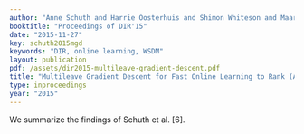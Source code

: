 ```yaml
---
author: "Anne Schuth and Harrie Oosterhuis and Shimon Whiteson and Maarten de Rijke"
booktitle: "Proceedings of DIR'15"
date: "2015-11-27"
key: schuth2015mgd
keywords: "DIR, online learning, WSDM"
layout: publication
pdf: /assets/dir2015-multileave-gradient-descent.pdf
title: "Multileave Gradient Descent for Fast Online Learning to Rank (Abstract)"
type: inproceedings
year: "2015"
---
```


We summarize the findings of Schuth et al. [6].

